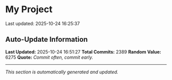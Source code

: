 # My Project


Last updated: 2025-10-24 16:25:37




























































































































































































































































































































































































































































































































































































































































































































































































































































































































































































































































































































































































































































































































































































































































































































































































































































































































































































































































































































































































































































































































































































































































































































































































































































































































































































































































































































































































































































































## Auto-Update Information

**Last Updated:** 2025-10-24 16:51:27
**Total Commits:** 2389
**Random Value:** 6275
**Quote:** _Commit often, commit early._

---
_This section is automatically generated and updated._